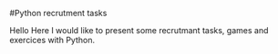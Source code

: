 #Python recrutment tasks

Hello
Here I would like to present some recrutmant tasks, games and exercices with Python.